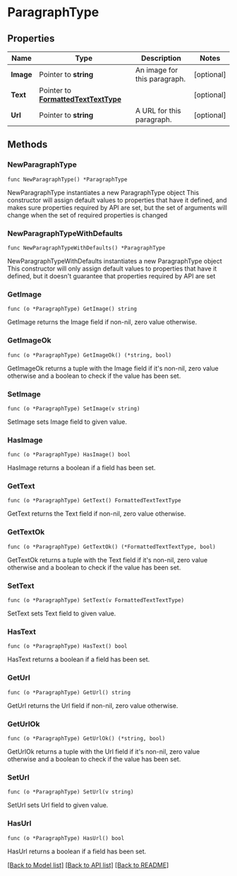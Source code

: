 # ParagraphType

## Properties

Name | Type | Description | Notes
------------ | ------------- | ------------- | -------------
**Image** | Pointer to **string** | An image for this paragraph. | [optional] 
**Text** | Pointer to [**FormattedTextTextType**](FormattedTextTextType.md) |  | [optional] 
**Url** | Pointer to **string** | A URL for this paragraph. | [optional] 

## Methods

### NewParagraphType

`func NewParagraphType() *ParagraphType`

NewParagraphType instantiates a new ParagraphType object
This constructor will assign default values to properties that have it defined,
and makes sure properties required by API are set, but the set of arguments
will change when the set of required properties is changed

### NewParagraphTypeWithDefaults

`func NewParagraphTypeWithDefaults() *ParagraphType`

NewParagraphTypeWithDefaults instantiates a new ParagraphType object
This constructor will only assign default values to properties that have it defined,
but it doesn't guarantee that properties required by API are set

### GetImage

`func (o *ParagraphType) GetImage() string`

GetImage returns the Image field if non-nil, zero value otherwise.

### GetImageOk

`func (o *ParagraphType) GetImageOk() (*string, bool)`

GetImageOk returns a tuple with the Image field if it's non-nil, zero value otherwise
and a boolean to check if the value has been set.

### SetImage

`func (o *ParagraphType) SetImage(v string)`

SetImage sets Image field to given value.

### HasImage

`func (o *ParagraphType) HasImage() bool`

HasImage returns a boolean if a field has been set.

### GetText

`func (o *ParagraphType) GetText() FormattedTextTextType`

GetText returns the Text field if non-nil, zero value otherwise.

### GetTextOk

`func (o *ParagraphType) GetTextOk() (*FormattedTextTextType, bool)`

GetTextOk returns a tuple with the Text field if it's non-nil, zero value otherwise
and a boolean to check if the value has been set.

### SetText

`func (o *ParagraphType) SetText(v FormattedTextTextType)`

SetText sets Text field to given value.

### HasText

`func (o *ParagraphType) HasText() bool`

HasText returns a boolean if a field has been set.

### GetUrl

`func (o *ParagraphType) GetUrl() string`

GetUrl returns the Url field if non-nil, zero value otherwise.

### GetUrlOk

`func (o *ParagraphType) GetUrlOk() (*string, bool)`

GetUrlOk returns a tuple with the Url field if it's non-nil, zero value otherwise
and a boolean to check if the value has been set.

### SetUrl

`func (o *ParagraphType) SetUrl(v string)`

SetUrl sets Url field to given value.

### HasUrl

`func (o *ParagraphType) HasUrl() bool`

HasUrl returns a boolean if a field has been set.


[[Back to Model list]](../README.md#documentation-for-models) [[Back to API list]](../README.md#documentation-for-api-endpoints) [[Back to README]](../README.md)


